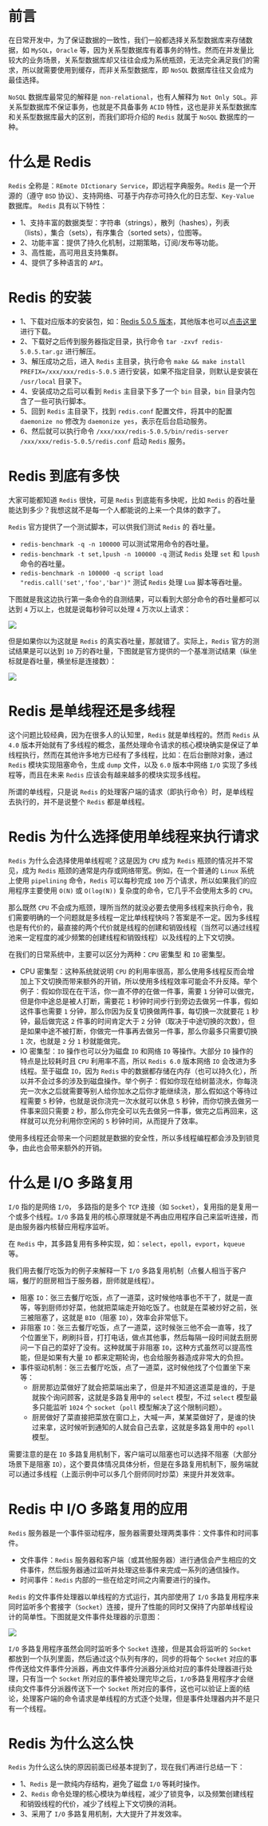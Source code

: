 # 前言

在日常开发中，为了保证数据的一致性，我们一般都选择关系型数据库来存储数据，如 `MySQL`，`Oracle` 等，因为关系型数据库有着事务的特性。然而在并发量比较大的业务场景，关系型数据库却又往往会成为系统瓶颈，无法完全满足我们的需求，所以就需要使用到缓存，而非关系型数据库，即 `NoSQL` 数据库往往又会成为最佳选择。

`NoSQL` 数据库最常见的解释是 `non-relational`，也有人解释为 `Not Only SQL`。非关系型数据库不保证事务，也就是不具备事务 `ACID` 特性，这也是非关系型数据库和关系型数据库最大的区别，而我们即将介绍的 `Redis` 就属于 `NoSQL` 数据库的一种。

# 什么是 Redis

`Redis` 全称是：`REmote DIctionary Service`，即远程字典服务。`Redis` 是一个开源的（遵守 `BSD` 协议）、支持网络、可基于内存亦可持久化的日志型、`Key-Value` 数据库。
`Redis` 具有以下特性：

- 1、支持丰富的数据类型：字符串（strings），散列（hashes），列表（lists），集合（sets），有序集合（sorted sets），位图等。
- 2、功能丰富：提供了持久化机制，过期策略，订阅/发布等功能。
- 3、高性能，高可用且支持集群。
- 4、提供了多种语言的 `API`。

# Redis 的安装

- 1、下载对应版本的安装包，如：[Redis 5.0.5 版本](http://download.redis.io/releases/redis-5.0.5.tar.gz)，其他版本也可以[点击这里](http://download.redis.io/releases)进行下载。
- 2、下载好之后传到服务器指定目录，执行命令 `tar -zxvf redis-5.0.5.tar.gz` 进行解压。
- 3、解压成功之后，进入 `Redis` 主目录，执行命令 `make && make install PREFIX=/xxx/xxx/redis-5.0.5` 进行安装，如果不指定目录，则默认是安装在 `/usr/local` 目录下。
- 4、安装成功之后可以看到 `Redis` 主目录下多了一个 `bin` 目录，`bin` 目录内包含了一些可执行脚本。
- 5、回到 `Redis` 主目录下，找到 `redis.conf` 配置文件，将其中的配置 `daemonize no` 修改为 `daemonize yes`，表示在后台启动服务。
- 6、然后就可以执行命令 `/xxx/xxx/redis-5.0.5/bin/redis-server /xxx/xxx/redis-5.0.5/redis.conf` 启动 `Redis` 服务。

# Redis 到底有多快

大家可能都知道 `Redis` 很快，可是 `Redis` 到底能有多快呢，比如 `Redis` 的吞吐量能达到多少？我想这就不是每一个人都能说的上来一个具体的数字了。

`Redis` 官方提供了一个测试脚本，可以供我们测试 `Redis` 的 吞吐量。

-  `redis-benchmark -q -n 100000` 可以测试常用命令的吞吐量。
-  `redis-benchmark -t set,lpush -n 100000 -q` 测试 `Redis` 处理 `set` 和 `lpush` 命令的吞吐量。
- `redis-benchmark -n 100000 -q script load "redis.call('set','foo','bar')"` 测试 `Redis` 处理 `Lua` 脚本等吞吐量。

下图就是我这边执行第一条命令的自测结果，可以看到大部分命令的吞吐量都可以达到 `4` 万以上，也就是说每秒钟可以处理 `4` 万次以上请求：

![](image/1/测试吞吐量.png)

但是如果你以为这就是 `Redis` 的真实吞吐量，那就错了。实际上，`Redis` 官方的测试结果是可以达到 `10` 万的吞吐量，下图就是官方提供的一个基准测试结果（纵坐标就是吞吐量，横坐标是连接数）：

![](image/1/Redis官网吞吐量测试结果.png)

# Redis 是单线程还是多线程

这个问题比较经典，因为在很多人的认知里，`Redis` 就是单线程的。然而 `Redis` 从 `4.0` 版本开始就有了多线程的概念，虽然处理命令请求的核心模块确实是保证了单线程执行，然而在其他许多地方已经有了多线程，比如：在后台删除对象，通过 `Redis` 模块实现阻塞命令，生成 `dump` 文件，以及 `6.0` 版本中网络 `I/O` 实现了多线程等，而且在未来 `Redis` 应该会有越来越多的模块实现多线程。

所谓的单线程，只是说 `Redis` 的处理客户端的请求（即执行命令）时，是单线程去执行的，并不是说整个 `Redis` 都是单线程。

# Redis 为什么选择使用单线程来执行请求

`Redis` 为什么会选择使用单线程呢？这是因为 `CPU` 成为 `Redis` 瓶颈的情况并不常见，成为 `Redis` 瓶颈的通常是内存或网络带宽。例如，在一个普通的 `Linux` 系统上使用 `pipelining` 命令，`Redis` 可以每秒完成 `100` 万个请求，所以如果我们的应用程序主要使用 `O(N)` 或 `O(log(N))` 复杂度的命令，它几乎不会使用太多的 `CPU`。

那么既然 `CPU` 不会成为瓶颈，理所当然的就没必要去使用多线程来执行命令，我们需要明确的一个问题就是多线程一定比单线程快吗？答案是不一定。因为多线程也是有代价的，最直接的两个代价就是线程的创建和销毁线程（当然可以通过线程池来一定程度的减少频繁的创建线程和销毁线程）以及线程的上下文切换。

在我们的日常系统中，主要可以区分为两种：`CPU` 密集型 和 `IO` 密集型。

- CPU 密集型：这种系统就说明 `CPU` 的利用率很高，那么使用多线程反而会增加上下文切换而带来额外的开销，所以使用多线程效率可能会不升反降。举个例子：假如你现在在干活，你一直不停的在做一件事，需要 `1` 分钟可以做完，但是你中途总是被人打断，需要花 `1` 秒钟时间步行到旁边去做另一件事，假如这件事也需要 `1` 分钟，那么你因为反复切换做两件事，每切换一次就要花 `1` 秒钟，最后做完这 `2` 件事的时间肯定大于 `2` 分钟（取决于中途切换的次数），但是如果中途不被打断，你做完一件事再去做另一件事，那么你最多只需要切换 `1` 次，也就是 `2` 分 `1` 秒就能做完。
- IO 密集型：`IO` 操作也可以分为磁盘 `IO` 和网络 `IO` 等操作。大部分 `IO` 操作的特点是比较耗时且 `CPU` 利用率不高，所以 `Redis 6.0` 版本网络 `IO` 会改进为多线程。至于磁盘 `IO`，因为 `Redis` 中的数据都存储在内存（也可以持久化），所以并不会过多的涉及到磁盘操作。举个例子：假如你现在给树苗浇水，你每浇完一次水之后就需要等别人给你加水之后你才能继续浇，那么假如这个等待过程需要 `5` 秒钟，也就是说你浇完一次水就可以休息 `5` 秒钟，而你切换去做另一件事来回只需要 `2` 秒，那么你完全可以先去做另一件事，做完之后再回来，这样就可以充分利用你空闲的 `5` 秒钟时间，从而提升了效率。

使用多线程还会带来一个问题就是数据的安全性，所以多线程编程都会涉及到锁竞争，由此也会带来额外的开销。

# 什么是  I/O 多路复用

`I/O` 指的是网络 `I/O`， 多路指的是多个 `TCP` 连接（如 `Socket`），复用指的是复用一个或多个线程。`I/O` 多路复用的核心原理就是不再由应用程序自己来监听连接，而是由服务器内核替应用程序监听。

在 `Redis` 中，其多路复用有多种实现，如：`select`，`epoll`，`evport`，`kqueue` 等。

我们用去餐厅吃饭为的例子来解释一下 `I/O` 多路复用机制（点餐人相当于客户端，餐厅的厨房相当于服务器，厨师就是线程）。

- 阻塞 `IO`：张三去餐厅吃饭，点了一道菜，这时候他啥事也不干了，就是一直等，等到厨师炒好菜，他就把菜端走开始吃饭了。也就是在菜被炒好之前，张三被阻塞了，这就是 `BIO`（阻塞 `IO`），效率会非常低下。
- 非阻塞 `IO`：张三去餐厅吃饭，点了一道菜，这时候张三他不会一直等，找了个位置坐下，刷刷抖音，打打电话，做点其他事，然后每隔一段时间就去厨房问一下自己的菜好了没有。这种就属于非阻塞 `IO`，这种方式虽然可以提高性能，但是如果有大量 `IO` 都来定期轮询，也会给服务器造成非常大的负担。
- 事件驱动机制：张三去餐厅吃饭，点了一道菜，这时候他找了个位置坐下来等：
  - 厨房那边菜做好了就会把菜端出来了，但是并不知道这道菜是谁的，于是就挨个询问顾客，这就是多路复用中的 `select` 模型，不过 `select` 模型最多只能监听 `1024` 个 `socket`（`poll` 模型解决了这个限制问题）。
  - 厨房做好了菜直接把菜放在窗口上，大喊一声，某某菜做好了，是谁的快过来拿，这时候听到通知的人就会自己去拿，这就是多路复用中的 `epoll` 模型。

需要注意的是在 `IO` 多路复用机制下，客户端可以阻塞也可以选择不阻塞（大部分场景下是阻塞 `IO`），这个要具体情况具体分析，但是在多路复用机制下，服务端就可以通过多线程（上面示例中可以多几个厨师同时炒菜）来提升并发效率。

# Redis 中 I/O 多路复用的应用

`Redis` 服务器是一个事件驱动程序，服务器需要处理两类事件：文件事件和时间事件。

- 文件事件：`Redis` 服务器和客户端（或其他服务器）进行通信会产生相应的文件事件，然后服务器通过监听并处理这些事件来完成一系列的通信操作。
- 时间事件：`Redis` 内部的一些在给定时间之内需要进行的操作。

`Redis` 的文件事件处理器以单线程的方式运行，其内部使用了 `I/O` 多路复用程序来同时监听多个套接字（`Socket`）连接，提升了性能的同时又保持了内部单线程设计的简单性。下图就是文件事件处理器的示意图：

![](image/1/redis文件事件处理器.png)

`I/O` 多路复用程序虽然会同时监听多个 `Socket` 连接，但是其会将监听的 `Socket` 都放到一个队列里面，然后通过这个队列有序的，同步的将每个 `Socket` 对应的事件传送给文件事件分派器，再由文件事件分派器分派给对应的事件处理器进行处理，只有当一个 `Socket` 所对应的事件被处理完毕之后，`I/O`多路复用程序才会继续向文件事件分派器传送下一个 `Socket` 所对应的事件，这也可以验证上面的结论，处理客户端的命令请求是单线程的方式逐个处理，但是事件处理器内并不是只有一个线程。

# Redis 为什么这么快

`Redis` 为什么这么快的原因前面已经基本提到了，现在我们再进行总结一下：

- 1、`Redis` 是一款纯内存结构，避免了磁盘 `I/O` 等耗时操作。
- 2、`Redis` 命令处理的核心模块为单线程，减少了锁竞争，以及频繁创建线程和销毁线程的代价，减少了线程上下文切换的消耗。
- 3、采用了 `I/O` 多路复用机制，大大提升了并发效率。

